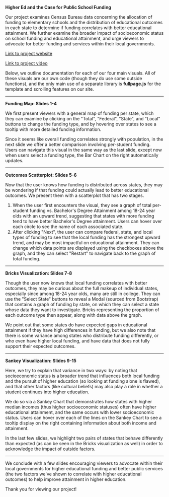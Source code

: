 <b>Higher Ed and the Case for Public School Funding</b>

Our project examines Census Bureau data concerning the allocation of funding to elementary schools and the distribution of educational outcomes in each state to determine if funding correlates with better educational attainment. We further examine the broader impact of socioeconomic status on school funding and educational attainment, and urge viewers to advocate for better funding and services within their local governments. 

[Link to project website](gblanc25.github.io/public-school-funding)

[Link to project video](https://youtu.be/Njn7AN9JN3k)

Below, we outline documentation for each of our four main visuals. All of these visuals are our own code (though they do use some outside functions), and the only main use of a separate library is <b>fullpage.js</b> for the template and scrolling features on our site. 

<hr>

<b>Funding Map: Slides 1-4</b>

We first present viewers with a general map of funding per state, which they can examine by clicking on the "Total", "Federal", "State", and "Local" buttons to change the funding type, and by hovering over states to see a tooltip with more detailed funding information. 

Since it seems like overall funding correlates strongly with population, in the next slide we offer a better comparison involving per-student funding. Users can navigate this visual in the same way as the last slide, except now when users select a funding type, the Bar Chart on the right automatically updates. 

<hr>

<b>Outcomes Scatterplot: Slides 5-6</b>

Now that the user knows how funding is distributed across states, they may be wondering if that funding could actually lead to better educational outcomes. We present them with a scatterplot that has two stages. 

1) When the user first encounters the visual, they see a graph of total per-student funding vs. Bachelor's Degree Attainment among 18-24 year olds with an upward trend, suggesting that states with more funding tend to have better Bachelor's Degree attainment. Users can hover over each circle to see the name of each associated state. 
2) After clicking "Next", the user can compare federal, state, and local types of funding to see that the local funding has the strongest upward trend, and may be most impactful on educational attainment. They can change which data points are displayed using the checkboxes above the graph, and they can select "Restart" to navigate back to the graph of total funding. 

<hr>

<b>Bricks Visualization: Slides 7-8</b>

Though the user now knows that local funding correlates with better outcomes, they may be curious about the full makeup of individual states, especially since among 18-24 year olds, many are still in college. They can use the "Select State" buttons to reveal a Modal (sourced from Bootstrap) that contains a graph of funding by state, on which they can select a state whose data they want to investigate. Bricks representing the proportion of each outcome type then appear, along with data above the graph. 

We point out that some states do have expected gaps in educational attainment if they have high differences in funding, but we also note that there is some variance among states who distribute funding differently, or who even have higher local funding, and have data that does not fully support their expected outcomes. 

<hr>

<b>Sankey Visualization: Slides 9-15</b>

Here, we try to explain that variance in two ways: by noting that socioeconomic status is a broader trend that influences both local funding and the pursuit of higher education (so looking at funding alone is flawed), and that other factors (like cultural beliefs) may also play a role in whether a student continues into higher education. 

We do so via a Sankey Chart that demonstrates how states with higher median incomes (thus higher socioeconomic statuses) often have higher educational attainment, and the same occurs with lower socioeconomic status. Users can hover over each of the lines on the Sankey Chart to see a tooltip display on the right containing information about both income and attainment. 

In the last few slides, we highlight two pairs of states that behave differently than expected (as can be seen in the Bricks visualization as well) in order to acknowledge the impact of outside factors. 

<hr>

We conclude with a few slides encouraging viewers to advocate within their local governments for higher educational funding and better public services (the two factors we've shown to correlate with higher educational outcomes) to help improve attainment in higher education. 

Thank you for viewing our project!



